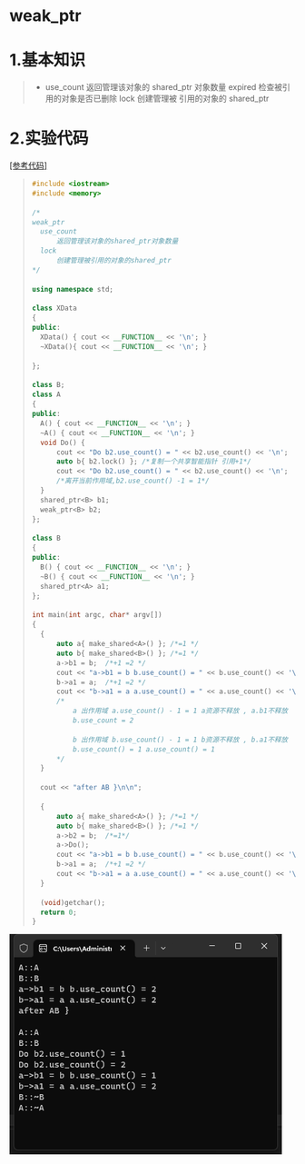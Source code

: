 # weak_ptr 

# 1.基本知识

>* use_count 返回管理该对象的 shared_ptr 对象数量 expired 检查被引用的对象是否已删除 lock 创建管理被
>  引用的对象的 shared_ptr

# 2.实验代码

[[参考代码]](/code/108weak_ptr)

>```c++
>#include <iostream>
>#include <memory>
>
>/*
> weak_ptr
>	use_count
>		返回管理该对象的shared_ptr对象数量
>	lock
>		创建管理被引用的对象的shared_ptr
>*/
>
>using namespace std;
>
>class XData
>{
>public:
>	XData() { cout << __FUNCTION__ << '\n'; }
>	~XData(){ cout << __FUNCTION__ << '\n'; }
>
>};
>
>class B;
>class A
>{
>public:
>	A() { cout << __FUNCTION__ << '\n'; }
>	~A() { cout << __FUNCTION__ << '\n'; }
>	void Do() {
>		cout << "Do b2.use_count() = " << b2.use_count() << '\n';
>		auto b{ b2.lock() }; /*复制一个共享智能指针 引用+1*/
>		cout << "Do b2.use_count() = " << b2.use_count() << '\n';
>		/*离开当前作用域,b2.use_count() -1 = 1*/
>	}
>	shared_ptr<B> b1;
>	weak_ptr<B> b2;
>};
>
>class B
>{
>public:
>	B() { cout << __FUNCTION__ << '\n'; }
>	~B() { cout << __FUNCTION__ << '\n'; }
>	shared_ptr<A> a1;
>};
>
>int main(int argc, char* argv[])
>{
>	{
>		auto a{ make_shared<A>() };	/*=1 */
>		auto b{ make_shared<B>() };	/*=1 */
>		a->b1 = b;	/*+1 =2 */
>		cout << "a->b1 = b b.use_count() = " << b.use_count() << '\n';
>		b->a1 = a;	/*+1 =2 */
>		cout << "b->a1 = a a.use_count() = " << a.use_count() << '\n';
>		/*
>			a 出作用域 a.use_count() - 1 = 1 a资源不释放 , a.b1不释放
>			b.use_count = 2
>
>			b 出作用域 b.use_count() - 1 = 1 b资源不释放 , b.a1不释放
>			b.use_count() = 1 a.use_count() = 1
>		*/
>	}
>
>	cout << "after AB }\n\n";
>
>	{
>		auto a{ make_shared<A>() };	/*=1 */
>		auto b{ make_shared<B>() };	/*=1 */
>		a->b2 = b;	/*=1*/
>		a->Do();
>		cout << "a->b1 = b b.use_count() = " << b.use_count() << '\n';
>		b->a1 = a;	/*+1 =2 */
>		cout << "b->a1 = a a.use_count() = " << a.use_count() << '\n';
>	}
>
>	(void)getchar();
>	return 0;
>}
>
>```

<img src="./assets/image-20230927145537184.png" alt="image-20230927145537184" /> 

